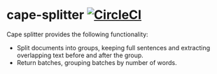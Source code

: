 # cape-splitter [![CircleCI](https://circleci.com/gh/bloomsburyai/cape-splitter.svg?style=svg&circle-token=68966f5dec4f929336d0ef75917c895d12152e98)](https://circleci.com/gh/bloomsburyai/cape-splitter)

Cape splitter provides the following functionality:
    
   * Split documents into groups, keeping full sentences and extracting overlapping text before and after the group.
   * Return batches, grouping batches by number of words.

